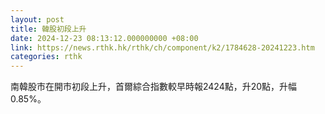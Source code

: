 ```yaml
---
layout: post
title: 韓股初段上升
date: 2024-12-23 08:13:12.000000000 +08:00
link: https://news.rthk.hk/rthk/ch/component/k2/1784628-20241223.htm
categories: rthk
---
```


南韓股市在開市初段上升，首爾綜合指數較早時報2424點，升20點，升幅0.85%。
